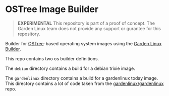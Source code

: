 # OSTree Image Builder

> **EXPERIMENTAL** This repository is part of a proof of concept.
The Garden Linux team does not provide any support or gurantee for this repository.

Builder for [OSTree](https://ostreedev.github.io/ostree/)-based operating system images using the [Garden Linux Builder](https://github.com/gardenlinux/builder).

This repo contains two os builder definitions.

The `debian` directory contains a build for a debian trixie image.

The `gardenlinux` directory contains a build for a gardenlinux today image.
This directory contains a lot of code taken from the [gardenlinux/gardenlinux](https://github.com/gardenlinux/gardenlinux) repo.
